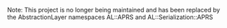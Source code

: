 Note: This project is no longer being maintained and has been replaced by the AbstractionLayer namespaces AL::APRS and AL::Serialization::APRS
